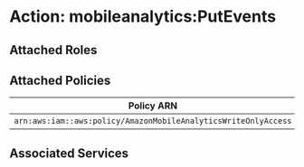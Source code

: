 # Action: mobileanalytics:PutEvents

## Attached Roles

## Attached Policies

| Policy ARN | Policy Name |
|------------|-------------|
| `arn:aws:iam::aws:policy/AmazonMobileAnalyticsWriteOnlyAccess` | [AmazonMobileAnalyticsWriteOnlyAccess](../policies.md#amazonmobileanalyticswriteonlyaccess) |

## Associated Services

